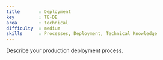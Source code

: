 ```yaml
---
title       : Deployment
key         : TE-DE
area        : technical
difficulty  : medium
skills      : Processes, Deployment, Technical Knowledge
---
```


Describe your production deployment process.
